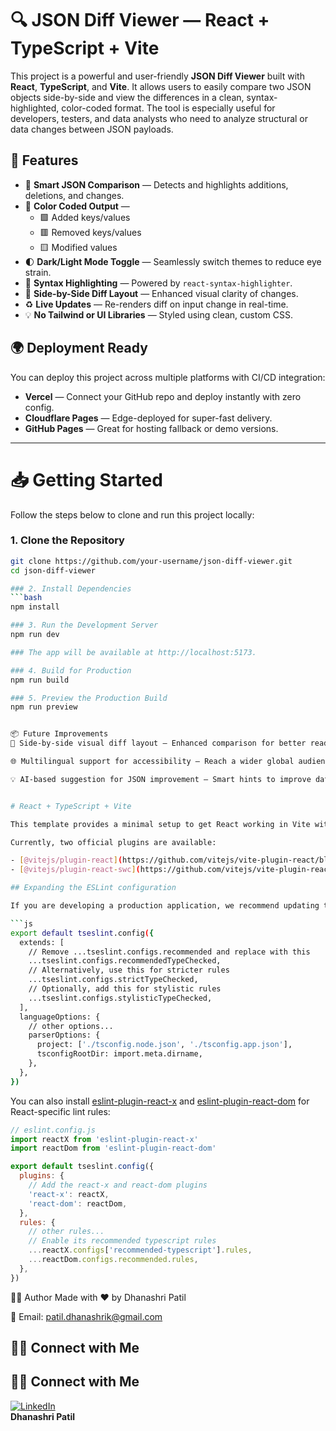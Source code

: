 # 🔍 JSON Diff Viewer — React + TypeScript + Vite

This project is a powerful and user-friendly **JSON Diff Viewer** built with **React**, **TypeScript**, and **Vite**. It allows users to easily compare two JSON objects side-by-side and view the differences in a clean, syntax-highlighted, color-coded format. The tool is especially useful for developers, testers, and data analysts who need to analyze structural or data changes between JSON payloads.

## 🚀 Features

- 🧠 **Smart JSON Comparison** — Detects and highlights additions, deletions, and changes.
- 🌈 **Color Coded Output** — 
  - 🟩 Added keys/values
  - 🟥 Removed keys/values
  - 🟨 Modified values
- 🌓 **Dark/Light Mode Toggle** — Seamlessly switch themes to reduce eye strain.
- 🧾 **Syntax Highlighting** — Powered by `react-syntax-highlighter`.
- 🧩 **Side-by-Side Diff Layout** — Enhanced visual clarity of changes.
- ♻️ **Live Updates** — Re-renders diff on input change in real-time.
- 💡 **No Tailwind or UI Libraries** — Styled using clean, custom CSS.

## 🌍 Deployment Ready

You can deploy this project across multiple platforms with CI/CD integration:
- **Vercel** — Connect your GitHub repo and deploy instantly with zero config.
- **Cloudflare Pages** — Edge-deployed for super-fast delivery.
- **GitHub Pages** — Great for hosting fallback or demo versions.

---

# 📥 Getting Started

Follow the steps below to clone and run this project locally:

### 1. Clone the Repository

```bash
git clone https://github.com/your-username/json-diff-viewer.git
cd json-diff-viewer

### 2. Install Dependencies
```bash
npm install

### 3. Run the Development Server
npm run dev

### The app will be available at http://localhost:5173.

### 4. Build for Production
npm run build

### 5. Preview the Production Build
npm run preview


📦 Future Improvements
🔁 Side-by-side visual diff layout — Enhanced comparison for better readability.

🌐 Multilingual support for accessibility — Reach a wider global audience.

💡 AI-based suggestion for JSON improvement — Smart hints to improve data quality and structure.


# React + TypeScript + Vite

This template provides a minimal setup to get React working in Vite with HMR and some ESLint rules.

Currently, two official plugins are available:

- [@vitejs/plugin-react](https://github.com/vitejs/vite-plugin-react/blob/main/packages/plugin-react/README.md) uses [Babel](https://babeljs.io/) for Fast Refresh
- [@vitejs/plugin-react-swc](https://github.com/vitejs/vite-plugin-react-swc) uses [SWC](https://swc.rs/) for Fast Refresh

## Expanding the ESLint configuration

If you are developing a production application, we recommend updating the configuration to enable type-aware lint rules:

```js
export default tseslint.config({
  extends: [
    // Remove ...tseslint.configs.recommended and replace with this
    ...tseslint.configs.recommendedTypeChecked,
    // Alternatively, use this for stricter rules
    ...tseslint.configs.strictTypeChecked,
    // Optionally, add this for stylistic rules
    ...tseslint.configs.stylisticTypeChecked,
  ],
  languageOptions: {
    // other options...
    parserOptions: {
      project: ['./tsconfig.node.json', './tsconfig.app.json'],
      tsconfigRootDir: import.meta.dirname,
    },
  },
})
```

You can also install [eslint-plugin-react-x](https://github.com/Rel1cx/eslint-react/tree/main/packages/plugins/eslint-plugin-react-x) and [eslint-plugin-react-dom](https://github.com/Rel1cx/eslint-react/tree/main/packages/plugins/eslint-plugin-react-dom) for React-specific lint rules:

```js
// eslint.config.js
import reactX from 'eslint-plugin-react-x'
import reactDom from 'eslint-plugin-react-dom'

export default tseslint.config({
  plugins: {
    // Add the react-x and react-dom plugins
    'react-x': reactX,
    'react-dom': reactDom,
  },
  rules: {
    // other rules...
    // Enable its recommended typescript rules
    ...reactX.configs['recommended-typescript'].rules,
    ...reactDom.configs.recommended.rules,
  },
})
```

🧑‍🎓 Author
Made with ❤️ by Dhanashri Patil

📧 Email: patil.dhanashrik@gmail.com

## 👩‍💻 Connect with Me
## 👩‍💻 Connect with Me

[![LinkedIn](https://img.shields.io/badge/-LinkedIn-blue?style=flat&logo=linkedin)](https://www.linkedin.com/in/dhanashri-patil24/)  
**Dhanashri Patil**
